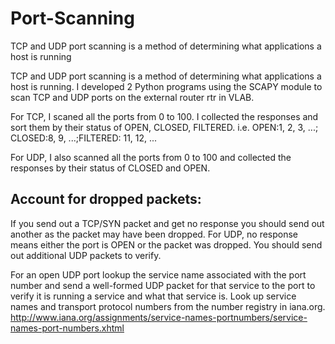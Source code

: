 # Port-Scanning
TCP and UDP port scanning is a method of determining what applications a host is running  

TCP and UDP port scanning is a method of determining what applications a host is
running. I developed 2 Python programs using the SCAPY module to scan TCP and
UDP ports on the external router rtr in VLAB.

For TCP, I scaned all the ports from 0 to 100. I collected the responses and sort
them by their status of OPEN, CLOSED, FILTERED. i.e. OPEN:1, 2, 3, ...; CLOSED:8, 9,
...;FILTERED: 11, 12, ...

For UDP, I also scanned all the ports from 0 to 100 and collected the responses by their
status of CLOSED and OPEN.

## Account for dropped packets: 
If you send out a TCP/SYN packet and get no response you should send out another as the packet may have
been dropped. For UDP, no response means either the port is OPEN or the packet was
dropped. You should send out additional UDP packets to verify.

For an open UDP port lookup the service name associated with the port number and send a
well-formed UDP packet for that service to the port to verify it is running a service and
what that service is. Look up service names and transport protocol numbers from the
number registry in iana.org. http://www.iana.org/assignments/service-names-portnumbers/service-names-port-numbers.xhtml
